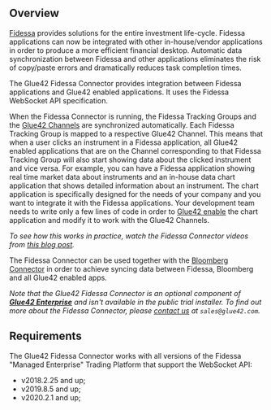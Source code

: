 ## Overview

<glue42 name="addClass" class="colorSection" element="p" text="Available since Glue42 Enterprise 3.10">

[Fidessa](https://www.fidessa.com/) provides solutions for the entire investment life-cycle. Fidessa applications can now be integrated with other in-house/vendor applications in order to produce a more efficient financial desktop. Automatic data synchronization between Fidessa and other applications eliminates the risk of copy/paste errors and dramatically reduces task completion times.

The Glue42 Fidessa Connector provides integration between Fidessa applications and Glue42 enabled applications. It uses the Fidessa WebSocket API specification.

When the Fidessa Connector is running, the Fidessa Tracking Groups and the [Glue42 Channels](../../../glue42-concepts/data-sharing-between-apps/channels/overview/index.html) are synchronized automatically. Each Fidessa Tracking Group is mapped to a respective Glue42 Channel. This means that when a user clicks an instrument in a Fidessa application, all Glue42 enabled applications that are on the Channel corresponding to that Fidessa Tracking Group will also start showing data about the clicked instrument and vice versa. For example, you can have a Fidessa application showing real time market data about instruments and an in-house data chart application that shows detailed information about an instrument. The chart application is specifically designed for the needs of your company and you want to integrate it with the Fidessa applications. Your development team needs to write only a few lines of code in order to [Glue42 enable](../../../getting-started/how-to/glue42-enable-your-app/javascript/index.html) the chart application and modify it to work with the Glue42 Channels.

*To see how this works in practice, watch the Fidessa Connector videos from [this blog post](https://glue42.com/blog/fidessa-connector/).*

The Fidessa Connector can be used together with the [Bloomberg Connector](../../bloomberg-connector/overview/index.html) in order to achieve syncing data between Fidessa, Bloomberg and all Glue42 enabled apps.

*Note that the Glue42 Fidessa Connector is an optional component of [**Glue42 Enterprise**](https://glue42.com/enterprise/) and isn't available in the public trial installer. To find out more about the Fidessa Connector, please [contact us](https://glue42.com/sales-contact/) at `sales@glue42.com`.*

## Requirements

The Glue42 Fidessa Connector works with all versions of the Fidessa "Managed Enterprise" Trading Platform that support the WebSocket API:

- v2018.2.25 and up;
- v2019.8.5 and up;
- v2020.2.1 and up;